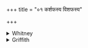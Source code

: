 +++
title = "०१ कर्शफस्य विशफस्य"

+++

<details><summary>Whitney</summary>

### Translation
1. Of the *karśápha*, of the *viśaphá*, heaven \[is\] father, earth  
mother: as, O gods, ye have inflicted (*abhi-kṛ*), so do ye remove  
(*apa-kṛ*) again.

### Notes
The whole hymn contains much that is obscure and difficult, and the  
comm. gives no real help anywhere, being as much reduced to guessing as  
we are. Ppp. begins with *karṣabhasya viṣabhyasya*, which rather favors  
Weber's opinion, that the *apha* of the two names is a suffix, related  
with *abha;* probably two varieties of *viṣkandha* are intended, though  
none such are mentioned in the later medicine. The comm. finds *śapha*  
'hoof' in both: one = *kṛśaśaphasya* (*vyāghrādeḥ*), the other either  
*vigataśaphasya* or *vispaṣṭaśaphasya.* SPP. reads in **b** *dyāúḥ p-,*  
which is doubtless preferable to our *dyāúṣ p-;* it is read by the  
majority of his mss. and by part of ours (H.I.K.); Ppp. also has it.  
Ppp. further omits *abhi* in **c**, and reads *api* for *apa* in **d**.
</details>

<details><summary>Griffith</summary>

Heaven is the sire, the mother Earth, of Karsapha and Visapha. As ye have brought them hither, Gods! so do ye move therm hence away.
</details>
